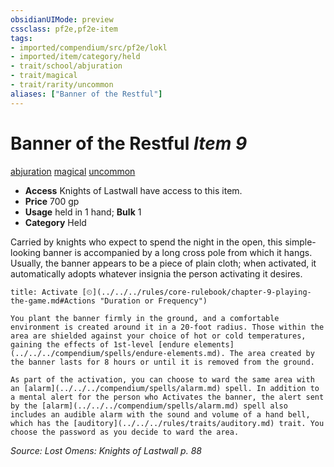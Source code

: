```yaml
---
obsidianUIMode: preview
cssclass: pf2e,pf2e-item
tags:
- imported/compendium/src/pf2e/lokl
- imported/item/category/held
- trait/school/abjuration
- trait/magical
- trait/rarity/uncommon
aliases: ["Banner of the Restful"]
---
```

# Banner of the Restful *Item 9*  
[abjuration](abjuration.md)  [magical](magical.md)  [uncommon](uncommon.md)  

- **Access** Knights of Lastwall have access to this item.
- **Price** 700 gp
- **Usage** held in 1 hand; **Bulk** 1
- **Category** Held

Carried by knights who expect to spend the night in the open, this simple-looking banner is accompanied by a long cross pole from which it hangs. Usually, the banner appears to be a piece of plain cloth; when activated, it automatically adopts whatever insignia the person activating it desires.

```ad-embed-ability
title: Activate [⏲](../../../rules/core-rulebook/chapter-9-playing-the-game.md#Actions "Duration or Frequency")

You plant the banner firmly in the ground, and a comfortable environment is created around it in a 20-foot radius. Those within the area are shielded against your choice of hot or cold temperatures, gaining the effects of 1st-level [endure elements](../../../compendium/spells/endure-elements.md). The area created by the banner lasts for 8 hours or until it is removed from the ground.

As part of the activation, you can choose to ward the same area with an [alarm](../../../compendium/spells/alarm.md) spell. In addition to a mental alert for the person who Activates the banner, the alert sent by the [alarm](../../../compendium/spells/alarm.md) spell also includes an audible alarm with the sound and volume of a hand bell, which has the [auditory](../../../rules/traits/auditory.md) trait. You choose the password as you decide to ward the area.
```

*Source: Lost Omens: Knights of Lastwall p. 88*

